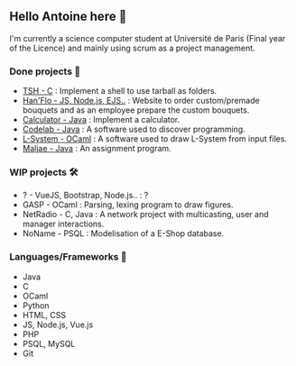 ## Hello Antoine here 👋 

I'm currently a science computer student at Université de Paris (Final year of the Licence) and mainly using scrum as a project management.


### Done projects 🎉
* [TSH - C](https://github.com/Antune-L/tsh) : Implement a shell to use tarball as folders.
* [Han'Flo - JS, Node.js, EJS..](https://github.com/Antune-L/hanflo) : Website to order custom/premade bouquets and as an employee prepare the custom bouquets.
* [Calculator - Java](https://github.com/Antune-L/calculator) : Implement a calculator.
* [Codelab - Java](https://github.com/Antune-L/codelab) : A software used to discover programming.
* [L-System - OCaml](https://github.com/Antune-L/l-system) : A software used to draw L-System from input files.
* [Maljae - Java](https://github.com/Antune-L/maljae) : An assignment program.

### WIP projects 🛠
* ? - VueJS, Bootstrap, Node.js.. : ?
* GASP - OCaml : Parsing, lexing program to draw figures.
* NetRadio - C, Java : A network project with multicasting, user and manager interactions.
* NoName - PSQL : Modelisation of a E-Shop database.

### Languages/Frameworks 📝
* Java
* C
* OCaml
* Python
* HTML, CSS
* JS, Node.js, Vue.js
* PHP
* PSQL, MySQL
* Git
